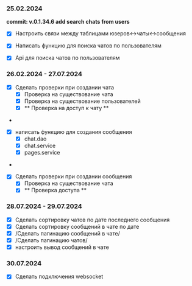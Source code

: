### 25.02.2024 

**commit: v.0.1.34.6 add search chats from users**

+[x] Настроить связи между таблицами юзеров<->чаты<->сообщения
+[x] Написать функцию для поиска чатов по пользователям
+[x] Api для поиска чатов по пользователям 


### 26.02.2024 - 27.07.2024
- [x] Сделать проверки при создании чата
  - [x] Проверка на существование чата
  - [x] Проверка на существование пользователей
  - [x] ** Проверка на доступ к чату **
- 
- [x] написать функцию для создания сообщения
  -[x] chat.dao
  - [x] chat.service
  - [x] pages.service
- 
- [x] Сделать проверки при создании сообщения
  -[x] Проверка на существование чата
  - [x] ** Проверка доступа **
  
### 28.07.2024 - 29.07.2024
- [x] Сделать сортировку чатов по дате последнего сообщения
- [x] Сделать сортировку сообщений в чате по дате
- [x] /Сделать пагинацию сообщений в чате/
- [x] /Сделать пагинацию чатов/
- [x] настроить вывод сообщений в чате

### 30.07.2024
- [x] Сделать подключения websocket
